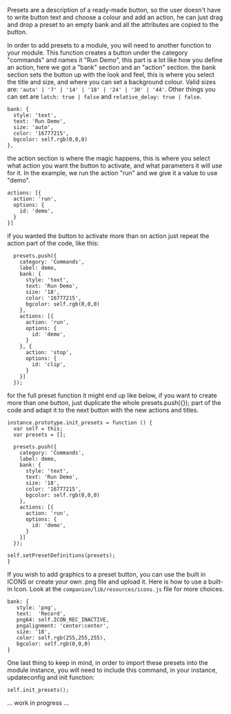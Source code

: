 Presets are a description of a ready-made button, so the user doesn't have to write button text and choose a colour and add an action, he can just drag and drop a preset to an empty bank and all the attributes are copied to the button.

In order to add presets to a module, you will need to another function to your module.
This function creates a button under the category "commands" and names it "Run Demo",
this part is a lot like how you define an action, here we got a "bank" section and an "action" section.
the bank section sets the button up with the look and feel, this is where you select the title and size, and where you can set a background colour. Valid sizes are: `'auto' | '7' | '14' | '18' | '24' | '30' | '44'`. Other things you can set are `latch: true | false` and `relative_delay: true | false`.

```
bank: {
  style: 'text',
  text: 'Run Demo',
  size: 'auto',
  color: '16777215',
  bgcolor: self.rgb(0,0,0)
},
```

the action section is where the magic happens, this is where you select what action you want the button to activate, and what parameters it will use for it. In the example, we run the action "run" and we give it a value to use "demo".

```
actions: [{
  action: 'run',
  options: {
    id: 'demo',
  }
}]
```

if you wanted the button to activate more than on action just repeat the action part of the code, like this:

```
  presets.push({
    category: 'Commands',
    label: demo,
    bank: {
      style: 'text',
      text: 'Run Demo',
      size: '18',
      color: '16777215',
      bgcolor: self.rgb(0,0,0)
    },
    actions: [{
      action: 'run',
      options: {
        id: 'demo',
      }
    }, {
      action: 'stop',
      options: {
        id: 'clip',
      }
    }]
  });
```

for the full preset function it might end up like below, if you want to create more than one button, just duplicate the whole presets.push({}); part of the code and adapt it to the next button with the new actions and titles.

```
instance.prototype.init_presets = function () {
  var self = this;
  var presets = [];

  presets.push({
    category: 'Commands',
    label: demo,
    bank: {
      style: 'text',
      text: 'Run Demo',
      size: '18',
      color: '16777215',
      bgcolor: self.rgb(0,0,0)
    },
    actions: [{
      action: 'run',
      options: {
        id: 'demo',
      }
    }]
  });

self.setPresetDefinitions(presets);
}
```

If you wish to add graphics to a preset button, you can use the built in ICONS or create your own .png file and upload it. Here is how to use a built-in Icon. Look at the `companion/lib/resources/icons.js` file for more choices.

```
bank: {
   style: 'png',
   text:  'Record',
   png64: self.ICON_REC_INACTIVE,
   pngalignment: 'center:center',
   size: '18',
   color: self.rgb(255,255,255),
   bgcolor: self.rgb(0,0,0)
}
```

One last thing to keep in mind, in order to import these presets into the module instance, you will need to include this command, in your instance, updateconfig and init function:

```
self.init_presets();
```

... work in progress ...
